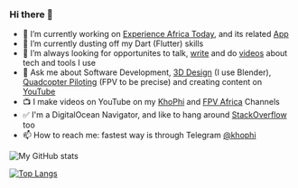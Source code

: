 ### Hi there 👋

<!--
**seanmavley/seanmavley** is a ✨ _special_ ✨ repository because its `README.md` (this file) appears on your GitHub profile.

Here are some ideas to get you started:
-->

- 🔭 I’m currently working on [Experience Africa Today](https://experienceafrica.today), and its related [App](https://app.experienceafrica.today)
- 🌱 I’m currently dusting off my Dart (Flutter) skills
- 👯 I’m always looking for opportunites to talk, [write](https://blog.khophi.co) and do [videos](https://www.youtube.com/watch?v=TW5HYRz6kPk) about tech and tools I use
- 💬 Ask me about Software Development, [3D Design](https://www.youtube.com/playlist?list=PLWEYPtH04KyLfhbIjmyVQBYFwx1dm9515) (I use Blender), [Quadcopter Piloting](https://fpvafrica.com) (FPV to be precise) and creating content on [YouTube](https://youtube.com/khophi)
- 📺 I make videos on YouTube on my [KhoPhi](https://youtube.com/khophi) and [FPV Africa](https://youtube.com/fpvafrica) Channels
- ✅ I'm a DigitalOcean Navigator, and like to hang around [StackOverflow](https://stackoverflow.com/users/1757321/khophi) too
- 📫 How to reach me: fastest way is through Telegram [@khophi](https://t.me/khophi)

![My GitHub stats](https://github-readme-stats.vercel.app/api?username=seanmavley&show_icons=true&theme=radical)

[![Top Langs](https://github-readme-stats.vercel.app/api/top-langs/?username=seanmavley&show_icons=true&theme=radical)](https://github.com/seanmavley/github-readme-stats)
